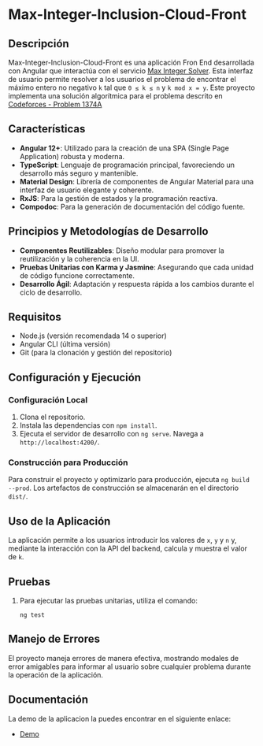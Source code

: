 # Max-Integer-Inclusion-Cloud-Front

## Descripción
 Max-Integer-Inclusion-Cloud-Front es una aplicación Fron End desarrollada con Angular que interactúa con el servicio [Max Integer Solver](https://github.com/jhonatanjimenezh/max-integer-solver). Esta interfaz de usuario permite resolver a los usuarios el problema de encontrar el máximo entero no negativo `k` tal que `0 ≤ k ≤ n` y `k mod x = y`. Este proyecto implementa una solución algorítmica para el problema descrito en [Codeforces - Problem 1374A](https://codeforces.com/problemset/problem/1374/A)

## Características
- **Angular 12+**: Utilizado para la creación de una SPA (Single Page Application) robusta y moderna.
- **TypeScript**: Lenguaje de programación principal, favoreciendo un desarrollo más seguro y mantenible.
- **Material Design**: Librería de componentes de Angular Material para una interfaz de usuario elegante y coherente.
- **RxJS**: Para la gestión de estados y la programación reactiva.
- **Compodoc**: Para la generación de documentación del código fuente.

## Principios y Metodologías de Desarrollo
- **Componentes Reutilizables**: Diseño modular para promover la reutilización y la coherencia en la UI.
- **Pruebas Unitarias con Karma y Jasmine**: Asegurando que cada unidad de código funcione correctamente.
- **Desarrollo Ágil**: Adaptación y respuesta rápida a los cambios durante el ciclo de desarrollo.

## Requisitos
- Node.js (versión recomendada 14 o superior)
- Angular CLI (última versión)
- Git (para la clonación y gestión del repositorio)

## Configuración y Ejecución
### Configuración Local
1. Clona el repositorio.
2. Instala las dependencias con `npm install`.
3. Ejecuta el servidor de desarrollo con `ng serve`. Navega a `http://localhost:4200/`.

### Construcción para Producción
Para construir el proyecto y optimizarlo para producción, ejecuta `ng build --prod`. Los artefactos de construcción se almacenarán en el directorio `dist/`.

## Uso de la Aplicación
La aplicación permite a los usuarios introducir los valores de `x`, `y` y `n` y, mediante la interacción con la API del backend, calcula y muestra el valor de `k`.

## Pruebas
1. Para ejecutar las pruebas unitarias, utiliza el comando:
    ```shell
    ng test

## Manejo de Errores
El proyecto maneja errores de manera efectiva, mostrando modales de error amigables para informar al usuario sobre cualquier problema durante la operación de la aplicación.

## Documentación
La demo de la aplicacion la puedes encontrar en el siguiente enlace:
- [Demo](http://app-inclusion-cloud.s3-website-us-east-1.amazonaws.com/calculate-number)


